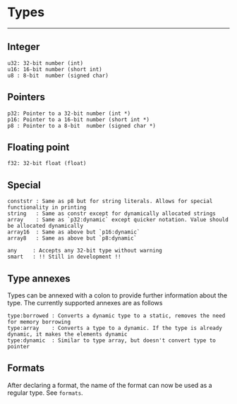 # Types

---

## Integer

```
u32: 32-bit number (int)
u16: 16-bit number (short int)
u8 : 8-bit  number (signed char)
```

## Pointers

```
p32: Pointer to a 32-bit number (int *)
p16: Pointer to a 16-bit number (short int *)
p8 : Pointer to a 8-bit  number (signed char *)
```

## Floating point

```
f32: 32-bit float (float)
```

## Special

```
conststr : Same as p8 but for string literals. Allows for special functionality in printing
string   : Same as constr except for dynamically allocated strings
array    : Same as `p32:dynamic` except quicker notation. Value should be allocated dynamically
array16  : Same as above but `p16:dynamic`
array8   : Same as above but `p8:dynamic`

any     : Accepts any 32-bit type without warning
smart   : !! Still in development !!
```

## Type annexes
Types can be annexed with a colon to provide further information about the type. The currently supported annexes are as follows
```
type:borrowed : Converts a dynamic type to a static, removes the need for memory borrowing
type:array    : Converts a type to a dynamic. If the type is already dynamic, it makes the elements dynamic
type:dynamic  : Similar to type array, but doesn't convert type to pointer
```

## Formats
After declaring a format, the name of the format can now be used as a regular type. See `formats`.
